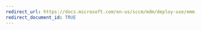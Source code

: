 ```yaml
---
redirect_url: https://docs.microsoft.com/en-us/sccm/mdm/deploy-use/emm-create-configuration-items-for-windows-phone-devices-managed-without-the-client
redirect_document_id: TRUE
---
```

